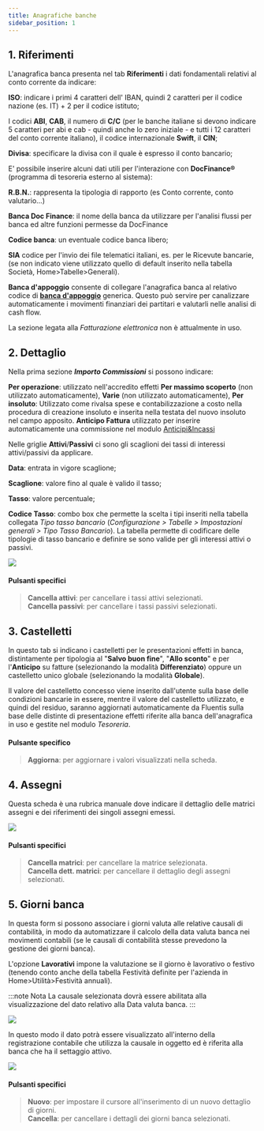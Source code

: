 ```yaml
---
title: Anagrafiche banche
sidebar_position: 1
---
```


## **1. Riferimenti**

L'anagrafica banca presenta nel tab **Riferimenti** i dati fondamentali relativi al conto corrente da indicare:

**ISO**: indicare i primi 4 caratteri dell' IBAN, quindi 2 caratteri per il codice nazione (es. IT) + 2 per il codice istituto;

I codici **ABI**, **CAB**, il numero di **C/C** (per le banche italiane si devono indicare 5 caratteri per abi e cab - quindi anche lo zero iniziale - e tutti i 12 caratteri del conto corrente italiano), il codice internazionale **Swift**, il **CIN**;

**Divisa**: specificare la divisa con il quale è espresso il conto bancario;

E' possibile inserire alcuni dati utili per l'interazione con **DocFinance®** (programma di tesoreria esterno al sistema):

**R.B.N.**: rappresenta la tipologia di rapporto (es Conto corrente, conto valutario...)

**Banca Doc Finance**: il nome della banca da utilizzare per l'analisi flussi per banca ed altre funzioni permesse da DocFinance

**Codice banca**: un eventuale codice banca libero;

**SIA** codice per l'invio dei file telematici italiani, es. per le Ricevute bancarie, (se non indicato viene utilizzato quello di default inserito nella tabella Società, Home>Tabelle>Generali).

**Banca d'appoggio** consente di collegare l'anagrafica banca al relativo codice di [**banca d'appoggio**](/docs/configurations/tables/general-settings/reference-bank) generica. Questo può servire per canalizzare automaticamente i movimenti finanziari dei partitari e valutarli nelle analisi di cash flow.

La sezione legata alla *Fatturazione elettronica* non è attualmente in uso.

## **2. Dettaglio**

Nella prima sezione ***Importo Commissioni*** si possono indicare: 

**Per operazione**: utilizzato nell'accredito effetti 
**Per massimo scoperto** (non utilizzato automaticamente), 
**Varie** (non utilizzato automaticamente),
**Per insoluto**: Utilizzato come rivalsa spese e contabilizzazione a costo nella procedura di creazione insoluto e inserita nella testata del nuovo insoluto nel campo apposito.
**Anticipo Fattura** utilizzato per inserire automaticamente una commissione nel modulo [Anticipi&Incassi](/docs/treasury/advance/advances-collections)

Nelle griglie **Attivi**/**Passivi** ci sono gli scaglioni dei tassi di interessi attivi/passivi da applicare.

**Data**: entrata in vigore scaglione;

**Scaglione**: valore fino al quale è valido il tasso;

**Tasso**: valore percentuale;

**Codice Tasso**: combo box che permette la scelta i tipi inseriti nella tabella collegata *Tipo tasso bancario* (*Configurazione > Tabelle > Impostazioni generali > Tipo Tasso Bancario*). La tabella permette di codificare delle tipologie di tasso bancario e definire se sono valide per gli interessi attivi o passivi.

![](/img/it-it/erp-home/registers/contacts/create-new-contact/accounting-data/bank-registry/detail/image04.png)

#### Pulsanti specifici  
> **Cancella attivi**: per cancellare i tassi attivi selezionati.  
> **Cancella passivi**: per cancellare i tassi passivi selezionati. 

## **3. Castelletti**

In questo tab si indicano i castelletti per le presentazioni effetti in banca, distintamente per tipologia al "**Salvo buon fine**", "**Allo sconto**" e per l'**Anticipo** su fatture (selezionando la modalità **Differenziato**) oppure un castelletto unico globale (selezionando la modalità **Globale**).

Il valore del castelletto concesso viene inserito dall'utente sulla base delle condizioni bancarie in essere, mentre il valore del castelletto utilizzato, e quindi del residuo, saranno aggiornati automaticamente da Fluentis sulla base delle distinte di presentazione effetti riferite alla banca dell'anagrafica in uso e gestite nel modulo *Tesoreria*.

#### Pulsante specifico  
> **Aggiorna**: per aggiornare i valori visualizzati nella scheda. 

## **4. Assegni**

Questa scheda è una rubrica manuale dove indicare il dettaglio delle matrici assegni e dei riferimenti dei singoli assegni emessi.

![](/img/it-it/erp-home/registers/contacts/create-new-contact/accounting-data/bank-registry/cheques/image01.png)

#### Pulsanti specifici  
> **Cancella matrici**: per cancellare la matrice selezionata.  
> **Cancella dett. matrici**: per cancellare il dettaglio degli assegni selezionati. 

## **5. Giorni banca**

In questa form si possono associare i giorni valuta alle relative causali di contabilità, in modo da automatizzare il calcolo della data valuta banca nei movimenti contabili (se le causali di contabilità stesse prevedono la gestione dei giorni banca).

L'opzione **Lavorativi** impone la valutazione se il giorno è lavorativo o festivo (tenendo conto anche della tabella Festività definite per l'azienda in Home>Utilità>Festività annuali).

:::note Nota
La causale selezionata dovrà essere abilitata alla visualizzazione del dato relativo alla Data valuta banca.
:::

![](/img/it-it/erp-home/registers/contacts/create-new-contact/accounting-data/bank-registry/bank-days/image02.png)

In questo modo il dato potrà essere visualizzato all'interno della registrazione contabile che utilizza la causale in oggetto ed è riferita alla banca che ha il settaggio attivo.

![](/img/it-it/erp-home/registers/contacts/create-new-contact/accounting-data/bank-registry/bank-days/image03.png)

#### Pulsanti specifici  
> **Nuovo**: per impostare il cursore all'inserimento di un nuovo dettaglio di giorni.  
> **Cancella**: per cancellare i dettagli dei giorni banca selezionati.